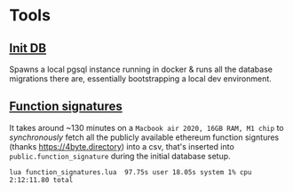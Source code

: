 # Tools

## [Init DB](../tools/init_db.sh)
Spawns a local pgsql instance running in docker & runs all the database migrations there are, essentially bootstrapping a local dev environment.

## [Function signatures](./../tools/function_signatures.lua)
It takes around ~130 minutes on a `Macbook air 2020, 16GB RAM, M1 chip` to *synchronously* fetch all the publicly available ethereum function signtures (thanks https://4byte.directory) into a csv, that's inserted into `public.function_signature` during the initial database setup.

```
lua function_signatures.lua  97.75s user 18.05s system 1% cpu 2:12:11.80 total
```
